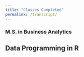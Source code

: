 ```yaml
---
title: "Classes Completed"
permalink: /transcript/
---
```


### M.S. in Business Analytics
## Data Programming in R
